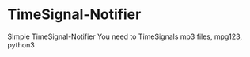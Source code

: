 # TimeSignal-Notifier

SImple TimeSignal-Notifier
You need to TimeSignals mp3 files, mpg123, python3